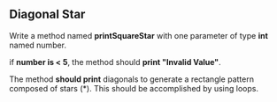 ## Diagonal Star

Write a method named **printSquareStar** with one parameter of type **int** named number.

if **number is < 5**, the method should **print "Invalid Value"**.

The method **should print** diagonals to generate a rectangle pattern composed of stars (*). This
should be accomplished by using loops.

